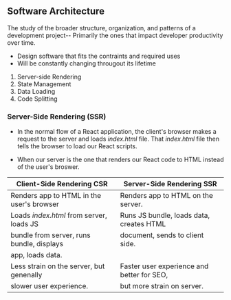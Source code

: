 ## Software Architecture
The study of the broader structure, organization, and patterns of a development project--
Primarily the ones that impact developer productivity over time.

* Design software that fits the contraints and required uses
* Will be constantly changing througout its lifetime

1. Server-side Rendering
2. State Management
3. Data Loading
4. Code Splitting


### Server-Side Rendering (SSR)
* In the normal flow of a React application, the client's browser makes a request to the server and loads *index.html* file. That *index.html*
file then tells the browser to load our React scripts.

* When our server is the one that renders our React code to HTML instead of the user's broswer.

|           Client-Side Rendering CSR           |           Server-Side Rendering SSR           |
|-----------------------------------------------|-----------------------------------------------|
| Renders app to HTML in the user's browser     | Renders app to HTML on the server.            |
| Loads *index.html* from server, loads JS<br>  | Runs JS bundle, loads data, creates HTML<br>  |
| bundle from server, runs bundle, displays     | document, sends to client side.               |
| app, loads data.                              |                                               |
| Less strain on the server, but genenally<br>  | Faster user experience and better for SEO,<br>|
| slower user experience.                       | but more strain on server.                    |
